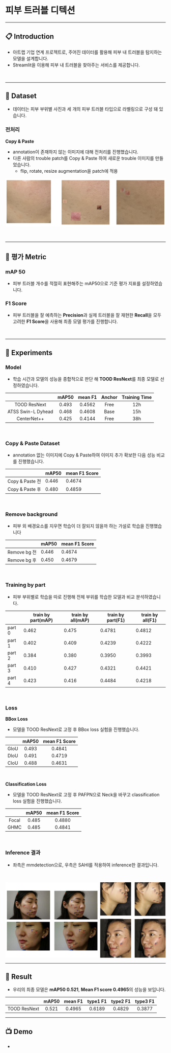 # 피부 트러블 디텍션

---
## 📋 Introduction
- 아트랩 기업 연계 프로젝트로, 주어진 데이터를 활용해 피부 내 트러블을 탐지하는 모델을 설계합니다.
- Streamlit을 이용해 피부 내 트러블을 찾아주는 서비스를 제공합니다.
<br>

---
## 📑 Dataset
- 데이터는 피부 부위별 사진과 세 개의 피부 트러블 타입으로 라벨링으로 구성 돼 있습니다.


### 전처리
**Copy & Paste**
- annotation이 존재하지 않는 이미지에 대해 전처리를 진행했습니다.
- 다른 사람의 trouble patch를 Copy & Paste 하여 새로운 trouble 이미지를 만들었습니다.
    - flip, rotate, resize augmentation을 patch에 적용
    
![image](src/copypaste.png)

<br>

---
## 📝 평가 Metric
### mAP 50
- 피부 트러블 개수를 적절히 표현해주는 mAP50으로 기준 평가 지표를 설정하였습니다.
### F1 Score
- 피부 트러블을 잘 예측하는 **Precision**과 실제 트러블을 잘 재현한 **Recall**을 모두 고려한 **F1 Score**을 사용해 최종 모델 평가를 진행합니다.
<br>

---
## 🧪 Experiments
### Model
- 학습 시간과 모델의 성능을 종합적으로 판단 해 **TOOD ResNext**를 최종 모델로 선정하였습니다.

|  | mAP50 | mean F1 | Anchor|  Training Time | 
| :---: | :---: | :---: | :---: | :---: |
| TOOD ResNext | 0.493 | 0.4562 | Free | 12h |
| ATSS Swin-L Dyhead | 0.468 | 0.4608 | Base | 15h |
| CenterNet++ | 0.425 | 0.4144 | Free |  38h | 
<br>

### Copy & Paste Dataset
- annotation 없는 이미지에 Copy & Paste하여 이미지 추가 확보한 다음 성능 비교를 진행했습니다.

|  | mAP50 | mean F1 Score |
| --- | --- | --- |
| Copy & Paste 전 | 0.446 | 0.4674 |
| Copy & Paste 후 | 0.480 | 0.4859 |
<br>

### Remove background
- 피부 외 배경요소를 지우면 학습이 더 잘되지 않을까 하는 가설로 학습을 진행했습니다

|  | mAP50 | mean F1 Score |
| --- | --- | --- |
| Remove bg 전 | 0.446 | 0.4674 |
| Remove bg 후 | 0.450 | 0.4679 |
<br>

### Training by part
- 피부 부위별로 학습을 따로 진행해 전체 부위를 학습한 모델과 비교 분석하였습니다.

|  | train by part(mAP) | train by all(mAP) | train by part(F1) | train by all(F1) |
| --- | --- | --- | --- | --- |
| part 0 | 0.462 | 0.475 | 0.4781 | 0.4812 |
| part 1 | 0.402 | 0.409 | 0.4239 | 0.4222 |
| part 2 | 0.384 | 0.380 | 0.3950 | 0.3993 |
| part 3 | 0.410 | 0.427 | 0.4321 | 0.4421 |
| part 4 | 0.423 | 0.416 | 0.4484 | 0.4218 |
<br>

### Loss

**BBox Loss**
- 모델을 TOOD ResNext로 고정 후 BBox loss 실험을 진행했습니다.

|  | mAP50 | mean F1 Score|
| :---: | :---: | :---: |
| GIoU | 0.493 | 0.4841 |
| DIoU | 0.491 | 0.4719 |
| CIoU | 0.488 | 0.4631 |

<br>    

**Classification Loss**
- 모델을 TOOD ResNext로 고정 후 PAFPN으로 Neck을 바꾸고 classification loss 실험을 진행했습니다.

|  | mAP50 | mean F1 Score|
| :---: | :---: | :---: |
| Focal | 0.485 | 0.4880 |
| GHMC | 0.485 | 0.4841 |

<br>

### Inference 결과
- 좌측은 mmdetection으로, 우측은 SAHI를 적용하여 inference한 결과입니다.
<br>

![image](src/inference_img.png)


---
## 🎯 Result
- 우리의 최종 모델은 **mAP50 0.521**, **Mean F1 score 0.4965**의 성능을 보입니다.

|  | mAP50 | mean F1 | type1 F1 | type2 F1 | type3 F1 |
| :---: | :---: | :---: | :---: | :---: | :---: |
| TOOD ResNext | 0.521 | 0.4965 | 0.6189 | 0.4829 | 0.3877 |


---
## 📺 Demo
- 
